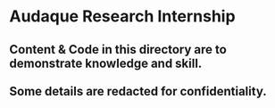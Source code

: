 # Audaque Research Internship 
## Content & Code in this directory are to demonstrate knowledge and skill. <br> <br> Some details are redacted for confidentiality. 

